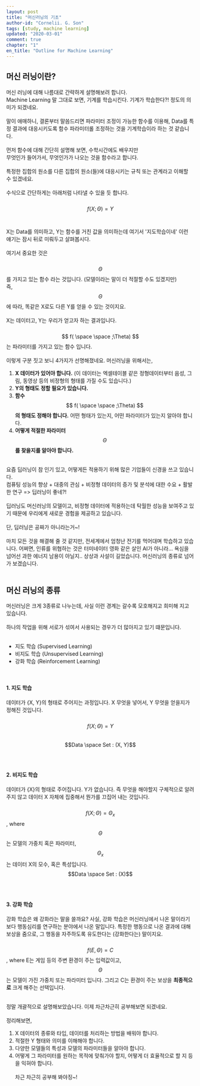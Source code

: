 ```yaml
---
layout: post
title: "머신러닝의 기초"
author-id: "Cornelii. G. Son"
tags: [study, machine learning]
updated: "2020-03-01"
comment: true
chapter: "1"
en_title: "Outline for Machine Learning"
---
```


## 머신 러닝이란?
머신 러닝에 대해 나름대로 간략하게 설명해보려 합니다.
<br/>
Machine Learning 말 그대로 보면, 기계를 학습시킨다. 기계가 학습한다?! 
정도의 의미가 되겠네요.
<br/>
<br/>
말이 애매하니, 결론부터 말씀드리면 파라미터 조정이 가능한 함수를 이용해, 
Data를 특정 결과에 대응시키도록 함수 파라미터롤 조정하는 것을 기계학습이라 하는 것 같습니다.
<br/>
<br/>
먼저 함수에 대해 간단히 설명해 보면, 수학시간에도 배우지만
<br/>
무엇인가 들어가서, 무엇인가가 나오는 것을 함수라고 합니다.
<br/><br/>
특정한 집합의 원소를 다른 집합의 원소(들)에 대응시키는 규칙 또는 관계라고 이해할 수 있겠네요.
<br/><br/>
수식으로 간단하게는 아래처럼 나타낼 수 있을 듯 합니다.
<br/><br/>
$$ f(X;\Theta) = Y$$
<Br/><br/>
X는 Data를 의미하고, Y는 함수를 거친 값을 의미하는데 여기서 '지도학습이네' 이런 얘기는 잠시 뒤로 미뤄두고 살펴봅시다.
<br/><br/>
여기서 중요한 것은
<br/><br/>
$$\Theta$$
를 가지고 있는 함수 라는 것입니다. (모델이라는 말이 더 적절할 수도 있겠지만)
<br/>
즉,
$$ \Theta $$
에 따라, 똑같은 X로도 다른 Y를 얻을 수 있는 것이지요.
<br/><br/>
X는 데이터고, Y는 우리가 얻고자 하는 결과입니다.
<br/><br/>
$$ f( \space \space ;\Theta) $$
는 파라미터를 가지고 있는 함수 입니다. 
<br/><br/>
이렇게 구분 짓고 보니 4가지가 선명해졌네요. 머신러닝을 위해서는,
<br/>
1. **X 데이터가 있어야 합니다.** (이 데이터는 엑셀테이블 같은 정형데이터부터 음성, 그림, 동영상 등의 비정형의 형태를 가질 수도 있습니다.) <br/>
2. **Y의 형태도 정할 필요가 있습니다.**  <br/>
3. **함수** 
$$ f( \space \space ;\Theta) $$
**의 형태도 정해야 합니다.** 어떤 형태가 있는지, 어떤 파라미터가 있는지 알아야 합니다.<br/>
4. **어떻게 적절한 파라미터**
$$ \Theta $$
**를 찾을지를 알아야 합니다.**
<br/><br/>

요즘 딥러닝이 참 인기 있고, 어떻게든 적용하기 위해 많은 기업들이 신경을 쓰고 있습니다.
<br/>
컴퓨팅 성능의 향상 + 대중의 관심 + 비정형 데이터의 증가 및 분석에 대한 수요 + 활발한 연구 => 딥러닝이 좋네?!
<br/><br/>
딥러닝도 머신러닝의 모델이고, 비정형 데이터에 적용하는데 탁월한 성능을 보여주고 있기 때문에 우리에게 새로운 경험을 제공하고 있습니다.
<br/><br/>
단, 딥러닝은 공짜가 아니라는거~!
<br/><br/>
마치 모든 것을 해결해 줄 것 같지만, 전세계에서 엄청난 전기를 먹어대며 학습하고 있습니다. 어쩌면, 인류를 위협하는 것은 터미네이터 영화 같은 살인 AI가 아니라... 욕심을 넘어선 과한 에너지 남용이 아닐지.. 상상과 사설이 길었습니다. 머신러닝의 종류로 넘어가 보겠습니다.
<br/><br/>

## 머신 러닝의 종류

머신러닝은 크게 3종류로 나누는데, 사실 이런 경계는 갈수록 모호해지고 희미해 지고 있습니다.
<br/><br/>
하나의 작업을 위해 서로가 섞여서 사용되는 경우가 더 많아지고 있기 떄문입니다.
<br/><br/>

 - 지도 학습 (Supervised Learning)
 - 비지도 학습 (Unsupervised Learning)
 - 강화 학습 (Reinforcement Learning)

<br/>

#### 1. 지도 학습

데이터가 {X, Y}의 형태로 주어지는 과정입니다. X 무엇을 넣어서, Y 무엇을 얻을지가 정해진 것입니다.
<br/><br/>
$$ f(X;\Theta) = Y$$
<br/>
$$Data \space Set : (X, Y)$$
<br/><br/>


#### 2. 비지도 학습
데이터가 {X}의 형태로 주어집니다. Y가 없습니다. 즉 무엇을 해야할지 구체적으로 알려주지 않고 데이터 X 자체에 집중해서 뭔가를 끄집어 내는 것입니다.
<br/><br/>
$$ f(X; \Theta) = \Theta_{x}$$
, where 
$$ \Theta$$
는 모델의 가중치 혹은 파라미터,
$$ \Theta_{x}$$
는 데이터 X의 모수, 혹은 특성입니다.
<br/>
$$Data \space Set : (X)$$
<br/><br/>


#### 3. 강화 학습
강화 학습은 왜 강화라는 말을 쓸까요? 사실, 강화 학습은 머신러닝에서 나온 말이라기 보다 행동심리를 연구하는 분야에서 나온 말입니다. 특정한 행동으로 나온 결과에 대해 보상을 줌으로, 그 행동을 자주하도록 유도한다는 (강화한다는) 말이지요.
<br/><br/>
$$ f(E, \Theta) = C $$
, where E는 게임 등의 주변 환경이 주는 입력값이고, 
$$\Theta$$
는 모델이 가진 가중치 또는 파라미터 입니다. 그리고 C는 환경이 주는 보상을 **최종적으로** 크게 해주는 선택입니다.
<br/><br/>

정말 개괄적으로 설명해보았습니다. 이제 차근차근히 공부해보면 되겠네요.
<br/><br/>
정리해보면, 
1. X 데이터의 종류와 타입, 데이터를 처리하는 방법을 배워야 합니다.
2. 적절한 Y 형태와 의미를 이해해야 합니다.
3. 다양한 모델들의 특성과 모델의 파라미터들을 알아야 합니다.
4. 어떻게 그 파라미터를 원하는 목적에 맞춰가야 할지, 어떻게 더 효율적으로 할 지 등을 익혀야 합니다. 
<br/><br/>
차근 차근히 공부해 봐야징~!

